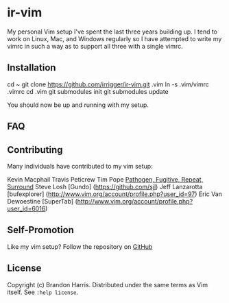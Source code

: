 ir-vim
============

My personal Vim setup I've spent the last three years building up.
I tend to work on Linux, Mac, and Windows regularly so I have attempted to
write my vimrc in such a way as to support all three with a single vimrc.

Installation
------------

cd ~
git clone https://github.com/irrigger/ir-vim.git .vim
ln -s .vim/vimrc .vimrc
cd .vim
git submodules init
git submodules update

You should now be up and running with my setup.

FAQ
---

Contributing
------------

Many individuals have contributed to my vim setup:

Kevin Macphail
Travis Peticrew
Tim Pope [Pathogen, Fugitive, Repeat, Surround](https://github.com/tpope)
Steve Losh [Gundo] (https://github.com/sjl)
Jeff Lanzarotta [bufexplorer] (http://www.vim.org/account/profile.php?user_id=97)
Eric Van Dewoestine [SuperTab] (http://www.vim.org/account/profile.php?user_id=6016)

Self-Promotion
--------------

Like my vim setup? Follow the repository on
[GitHub](https://github.com/irrigger/ir-vim.git)

License
-------

Copyright (c) Brandon Harris.  Distributed under the same terms as Vim itself.
See `:help license`.

